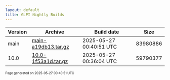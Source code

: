 ```yaml
---
layout: default
title: GLPI Nightly Builds
---
```


Version|Archive|Build date|Size
---|---|---|---
main|[main-a19db13.tar.gz](main-a19db13.tar.gz)|2025-05-27 00:40:51 UTC|83980886
10.0|[10.0-1f53a1d.tar.gz](10.0-1f53a1d.tar.gz)|2025-05-27 00:36:04 UTC|59790377

<font size="1">Page generated on 2025-05-27 00:40:51 UTC</font>
